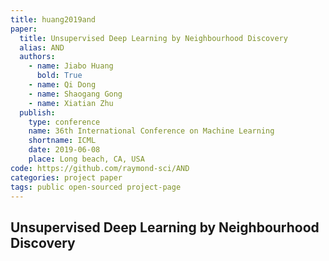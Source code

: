 ```yaml
---
title: huang2019and
paper:
  title: Unsupervised Deep Learning by Neighbourhood Discovery
  alias: AND
  authors:
    - name: Jiabo Huang
      bold: True
    - name: Qi Dong
    - name: Shaogang Gong
    - name: Xiatian Zhu
  publish:
    type: conference
    name: 36th International Conference on Machine Learning
    shortname: ICML
    date: 2019-06-08
    place: Long beach, CA, USA
code: https://github.com/raymond-sci/AND
categories: project paper
tags: public open-sourced project-page
---
```


## Unsupervised Deep Learning by Neighbourhood Discovery